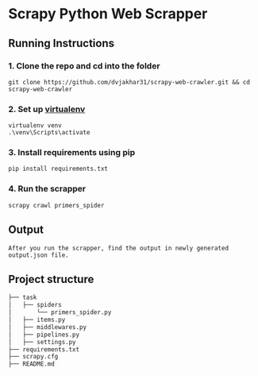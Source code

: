 # Scrapy Python Web Scrapper

## Running Instructions

### 1. Clone the repo and cd into the folder

    git clone https://github.com/dvjakhar31/scrapy-web-crawler.git && cd scrapy-web-crawler
    
### 2. Set up [virtualenv](https://packaging.python.org/guides/installing-using-pip-and-virtual-environments/)

    virtualenv venv
    .\venv\Scripts\activate
    
### 3. Install requirements using pip

    pip install requirements.txt
    
### 4. Run the scrapper

    scrapy crawl primers_spider
    
## Output

    After you run the scrapper, find the output in newly generated output.json file.

## Project structure

```sh
├── task
│   ├── spiders
│       └── primers_spider.py
│   ├── items.py
│   ├── middlewares.py
│   ├── pipelines.py
│   ├── settings.py
├── requirements.txt
├── scrapy.cfg
├── README.md
```
